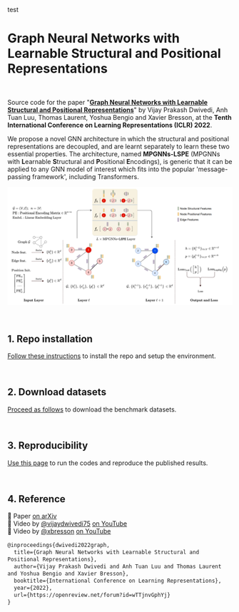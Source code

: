 test

# Graph Neural Networks with <br/> Learnable Structural and Positional Representations

<br>

Source code for the paper "**[Graph Neural Networks with Learnable Structural and Positional Representations](https://openreview.net/pdf?id=wTTjnvGphYj)**" by Vijay Prakash Dwivedi, Anh Tuan Luu, Thomas Laurent, Yoshua Bengio and Xavier Bresson, at the **Tenth International Conference on Learning Representations (ICLR) 2022**.

We propose a novel GNN architecture in which the structural and positional representations are decoupled, and are learnt separately to learn these two essential properties. The architecture, named **MPGNNs-LSPE** (MPGNNs with **L**earnable **S**tructural and **P**ositional **E**ncodings), is generic that it can be applied to any GNN model of interest which fits into the popular 'message-passing framework', including Transformers.

![MPGNNs-LSPE](./docs/gnn-lspe.png)  

<br>


## 1. Repo installation

[Follow these instructions](./docs/01_repo_installation.md) to install the repo and setup the environment.


<br>

## 2. Download datasets

[Proceed as follows](./docs/02_download_datasets.md) to download the benchmark datasets.


<br>

## 3. Reproducibility 

[Use this page](./docs/03_run_codes.md) to run the codes and reproduce the published results.


<br>

## 4. Reference 

:page_with_curl: Paper [on arXiv](https://arxiv.org/abs/2110.07875)  
:movie_camera: Video by [@vijaydwivedi75](https://github.com/vijaydwivedi75) [on YouTube](https://youtu.be/fft2Q0jEWi0)   
:movie_camera: Video by [@xbresson](https://github.com/xbresson) [on YouTube](https://youtu.be/hADjUl4ymoQ)   
```
@inproceedings{dwivedi2022graph,
  title={Graph Neural Networks with Learnable Structural and Positional Representations},
  author={Vijay Prakash Dwivedi and Anh Tuan Luu and Thomas Laurent and Yoshua Bengio and Xavier Bresson},
  booktitle={International Conference on Learning Representations},
  year={2022},
  url={https://openreview.net/forum?id=wTTjnvGphYj}
}
```



<br><br><br>

